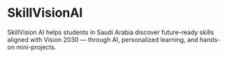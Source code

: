 # SkillVisionAI
SkillVision AI helps students in Saudi Arabia discover future-ready skills aligned with Vision 2030 — through AI, personalized learning, and hands-on mini-projects.
